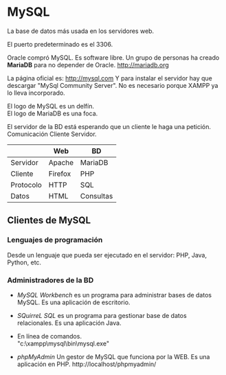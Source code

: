 MySQL
=====

La base de datos más usada en los servidores web.

El puerto predeterminado es el 3306.

Oracle compró MySQL. Es software libre. Un grupo de personas ha creado **MariaDB** para no depender de Oracle. http://mariadb.org

La página oficial es: http://mysql.com
Y para instalar el servidor hay que descargar "MySql Community Server". No es necesario porque XAMPP ya lo lleva incorporado.

El logo de MySQL es un delfín.<br>
El logo de MariaDB es una foca.

El servidor de la BD está esperando que un cliente le haga una petición. Comunicación Cliente Servidor.

|           | Web     | BD        |
|-----------|---------|-----------|
| Servidor  | Apache  | MariaDB   |
| Cliente   | Firefox | PHP       |
| Protocolo | HTTP    | SQL       |
| Datos     | HTML    | Consultas |

## Clientes de MySQL

### Lenguajes de programación

Desde un lenguaje que pueda ser ejecutado en el servidor:  PHP, Java, Python, etc.

### Administradores de la BD

  - *MySQL Workbench* es un programa para administrar bases de datos MySQL. Es una aplicación de escritorio.

  - *SQuirreL SQL* es un programa para gestionar base de datos relacionales. Es una aplicación Java.

  - En línea de comandos.<br>
  "c:\\xampp\\mysql\\bin\\mysql.exe"

  - *phpMyAdmin* Un gestor de MySQL que funciona por la WEB.  Es una aplicación en PHP. http://localhost/phpmyadmin/

